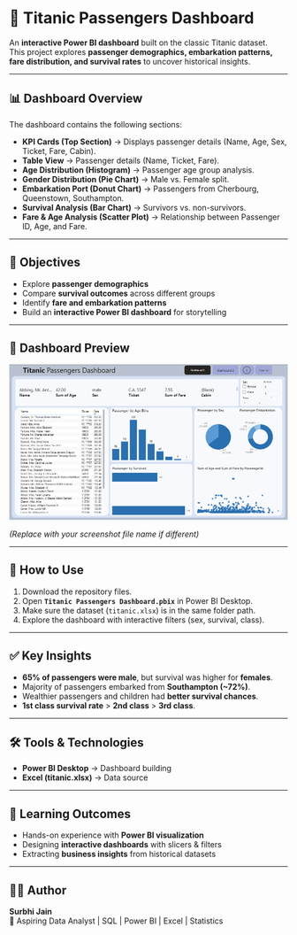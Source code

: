 # 🚢 Titanic Passengers Dashboard

An **interactive Power BI dashboard** built on the classic Titanic dataset.  
This project explores **passenger demographics, embarkation patterns, fare distribution, and survival rates** to uncover historical insights.  

---

## 📊 Dashboard Overview

The dashboard contains the following sections:

- **KPI Cards (Top Section)** → Displays passenger details (Name, Age, Sex, Ticket, Fare, Cabin).  
- **Table View** → Passenger details (Name, Ticket, Fare).  
- **Age Distribution (Histogram)** → Passenger age group analysis.  
- **Gender Distribution (Pie Chart)** → Male vs. Female split.  
- **Embarkation Port (Donut Chart)** → Passengers from Cherbourg, Queenstown, Southampton.  
- **Survival Analysis (Bar Chart)** → Survivors vs. non-survivors.  
- **Fare & Age Analysis (Scatter Plot)** → Relationship between Passenger ID, Age, and Fare.  

---

## 🎯 Objectives

- Explore **passenger demographics**  
- Compare **survival outcomes** across different groups  
- Identify **fare and embarkation patterns**  
- Build an **interactive Power BI dashboard** for storytelling  

---

## 📸 Dashboard Preview  

![Titanic Dashboard](Titanic%20Dashboard.PNG)  

*(Replace with your screenshot file name if different)*  

---

## 🚀 How to Use

1. Download the repository files.  
2. Open **`Titanic Passengers Dashboard.pbix`** in Power BI Desktop.  
3. Make sure the dataset (`titanic.xlsx`) is in the same folder path.  
4. Explore the dashboard with interactive filters (sex, survival, class).  

---

## ✅ Key Insights

- **65% of passengers were male**, but survival was higher for **females**.  
- Majority of passengers embarked from **Southampton (~72%)**.  
- Wealthier passengers and children had **better survival chances**.  
- **1st class survival rate** > **2nd class** > **3rd class**.  

---

## 🛠️ Tools & Technologies

- **Power BI Desktop** → Dashboard building  
- **Excel (titanic.xlsx)** → Data source  

---

## 📌 Learning Outcomes

- Hands-on experience with **Power BI visualization**  
- Designing **interactive dashboards** with slicers & filters  
- Extracting **business insights** from historical datasets  

---

## 👩‍💻 Author  

**Surbhi Jain**  
📍 Aspiring Data Analyst | SQL | Power BI | Excel | Statistics  
